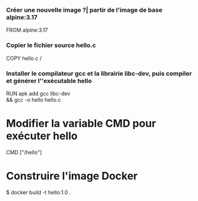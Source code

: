 ### Créer une nouvelle image ?|  partir de l'image de base alpine:3.17

FROM alpine:3.17

### Copier le fichier source hello.c

COPY hello.c /

### Installer le compilateur gcc et la librairie libc-dev, puis compiler et générer l''exécutable hello

RUN apk add gcc libc-dev \
 && gcc -o hello hello.c

# Modifier la variable CMD pour exécuter hello

CMD ["/hello"]

# Construire l'image Docker

$ docker build -t hello:1.0 .
